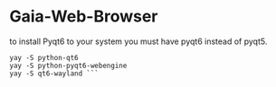 # Gaia-Web-Browser
to install Pyqt6 to your system you must have pyqt6 instead of pyqt5.
```
yay -S python-qt6
yay -S python-pyqt6-webengine
yay -S qt6-wayland ```
